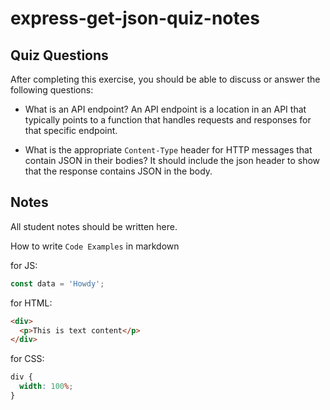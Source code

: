 # express-get-json-quiz-notes

## Quiz Questions

After completing this exercise, you should be able to discuss or answer the following questions:

- What is an API endpoint?
  An API endpoint is a location in an API that typically points to a function that handles requests and responses for that specific endpoint.

- What is the appropriate `Content-Type` header for HTTP messages that contain JSON in their bodies?
  It should include the json header to show that the response contains JSON in the body.

## Notes

All student notes should be written here.

How to write `Code Examples` in markdown

for JS:

```javascript
const data = 'Howdy';
```

for HTML:

```html
<div>
  <p>This is text content</p>
</div>
```

for CSS:

```css
div {
  width: 100%;
}
```
